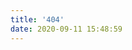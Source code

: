 ```yaml
---
title: '404'
date: 2020-09-11 15:48:59
---
```

<!DOCTYPE HTML>
<html>

<head>
  <meta http-equiv="content-type" content="text/html;charset=utf-8;" />
  <meta http-equiv="X-UA-Compatible" content="IE=edge,chrome=1" />
  <meta name="robots" content="all" />
  <meta name="robots" content="index,follow" />
</head>

<body>
  <script type="text/javascript" src="https://www.qq.com/404/search_children.js" charset="utf-8"
    homePageUrl="https://zheyizhifeng.github.io" homePageName="回到我的主页"></script>
</body>

</html>